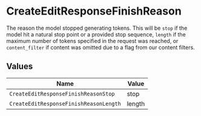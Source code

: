 # CreateEditResponseFinishReason

The reason the model stopped generating tokens. This will be `stop` if the model hit a natural stop point or a provided stop sequence,
`length` if the maximum number of tokens specified in the request was reached,
or `content_filter` if content was omitted due to a flag from our content filters.



## Values

| Name                                   | Value                                  |
| -------------------------------------- | -------------------------------------- |
| `CreateEditResponseFinishReasonStop`   | stop                                   |
| `CreateEditResponseFinishReasonLength` | length                                 |